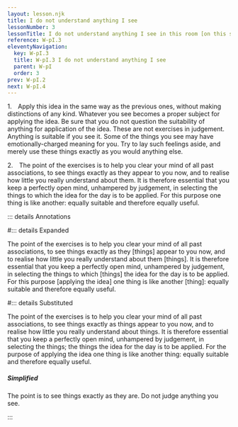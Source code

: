 ```yaml
---
layout: lesson.njk
title: I do not understand anything I see
lessonNumber: 3
lessonTitle: I do not understand anything I see in this room [on this street, from this window, in this place].
reference: W-pI.3
eleventyNavigation:
  key: W-pI.3
  title: W-pI.3 I do not understand anything I see
  parent: W-pI
  order: 3
prev: W-pI.2
next: W-pI.4
---
```


1. Apply this idea in the same way as the previous ones, without making distinctions of any kind. 
Whatever you see becomes a proper subject for applying the idea. 
Be sure that you do not question the suitability of anything for application of the idea. 
These are not exercises in judgement. 
Anything is suitable if you see it. 
Some of the things you see may have emotionally-charged meaning for you. 
Try to lay such feelings aside, and merely use these things exactly as you would anything else.

2. The point of the exercises is to help you clear your mind of all past associations, to see things exactly as they appear to you now, and to realise how little you really understand about them. 
It is therefore essential that you keep a perfectly open mind, unhampered by judgement, in selecting the things to which the idea for the day is to be applied. 
For this purpose one thing is like another: equally suitable and therefore equally useful.

::: details Annotations

#::: details Expanded

The point of the exercises is to help you clear your mind of all past associations, to see things exactly as they [things] appear to you now, and to realise how little you really understand about them [things]. 
It is therefore essential that you keep a perfectly open mind, unhampered by judgement, in selecting the things to which [things] the idea for the day is to be applied. 
For this purpose [applying the idea] one thing is like another [thing]: equally suitable and therefore equally useful.

#::: details Substituted

The point of the exercises is to help you clear your mind of all past associations, to see things exactly as things appear to you now, and to realise how little you really understand about things. 
It is therefore essential that you keep a perfectly open mind, unhampered by judgement, in selecting the things; the things the idea for the day is to be applied. 
For the purpose of applying the idea one thing is like another thing: equally suitable and therefore equally useful.

#####  Simplified

The point is to see things exactly as they are. 
Do not judge anything you see.

:::
